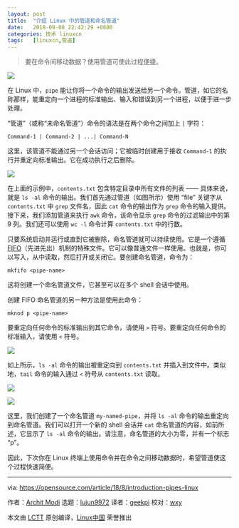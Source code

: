 ```yaml
---
layout: post
title:	"介绍 Linux 中的管道和命名管道"
date:	2018-09-08 22:42:29 +0800 
categories:	技术 linuxcn 
tags:	[linuxcn,管道]
---
```




> 
> 要在命令间移动数据？使用管道可使此过程便捷。
> 
> 
> 


![](/Asserts/Images//attachment/album/201809/08/224215dsqy20owo20meqql.jpg)


在 Linux 中，`pipe` 能让你将一个命令的输出发送给另一个命令。管道，如它的名称那样，能重定向一个进程的标准输出、输入和错误到另一个进程，以便于进一步处理。


“管道”（或称“未命名管道”）命令的语法是在两个命令之间加上 `|` 字符：



```
Command-1 | Command-2 | ...| Command-N
```

这里，该管道不能通过另一个会话访问；它被临时创建用于接收 `Command-1` 的执行并重定向标准输出。它在成功执行之后删除。


![](/Asserts/Images//attachment/album/201809/08/224237o3aia39nx5q9lbds.png)


在上面的示例中，`contents.txt` 包含特定目录中所有文件的列表 —— 具体来说，就是 `ls -al` 命令的输出。我们首先通过管道（如图所示）使用 “file” 关键字从 `contents.txt` 中 `grep` 文件名，因此 `cat` 命令的输出作为 `grep` 命令的输入提供。接下来，我们添加管道来执行 `awk` 命令，该命令显示 `grep` 命令的过滤输出中的第 9 列。我们还可以使用 `wc -l` 命令计算 `contents.txt` 中的行数。


只要系统启动并运行或直到它被删除，命名管道就可以持续使用。它是一个遵循 [FIFO](https://en.wikipedia.org/wiki/FIFO_(computing_and_electronics))（先进先出）机制的特殊文件。它可以像普通文件一样使用。也就是，你可以写入，从中读取，然后打开或关闭它。要创建命名管道，命令为：



```
mkfifo <pipe-name>
```

这将创建一个命名管道文件，它甚至可以在多个 shell 会话中使用。


创建 FIFO 命名管道的另一种方法是使用此命令：



```
mknod p <pipe-name>
```

要重定向任何命令的标准输出到其它命令，请使用 `>` 符号。要重定向任何命令的标准输入，请使用 `<` 符号。


![](/Asserts/Images//attachment/album/201809/08/224245n38zpb8p3zl4pcf4.png)


如上所示，`ls -al` 命令的输出被重定向到 `contents.txt` 并插入到文件中。类似地，`tail` 命令的输入通过 `<` 符号从 `contents.txt` 读取。


![](/Asserts/Images//attachment/album/201809/08/224259xzpog83p9nn848wn.png)


![](/Asserts/Images//attachment/album/201809/08/224309ehh9z95mmbbdtxb1.png)


这里，我们创建了一个命名管道 `my-named-pipe`，并将 `ls -al` 命令的输出重定向到命名管道。我们可以打开一个新的 shell 会话并 `cat` 命名管道的内容，如前所述，它显示了 `ls -al` 命令的输出。请注意，命名管道的大小为零，并有一个标志 “p”。


因此，下次你在 Linux 终端上使用命令并在命令之间移动数据时，希望管道使这个过程快速简便。




---


via: <https://opensource.com/article/18/8/introduction-pipes-linux>


作者：[Archit Modi](https://opensource.com/users/architmodi) 选题：[lujun9972](https://github.com/lujun9972) 译者：[geekpi](https://github.com/geekpi) 校对：[wxy](https://github.com/wxy)


本文由 [LCTT](https://github.com/LCTT/TranslateProject) 原创编译，[Linux中国](https://linux.cn/) 荣誉推出
